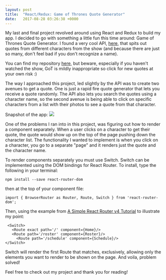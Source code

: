 ```yaml
---
layout: post
title:  "React/Redux: Game of Thrones Quote Generator"
date:   2017-08-28 03:26:38 +0000
---
```



My last and final project revolved around using React and Redux to build my app. I decided to go with something a little fun this time around: Game of Thrones Quote Generator. I found a very cool API, [here](https://github.com/wsizoo/game-of-thrones-quotes), that spits out quotes from different characters from the show (and because there are just so many, don't feel bad if you don't recognize a name). 

You can find my repository [here](https://github.com/lucketta/got-quote-generator), but beware, especially if you haven't watched the show, GoT is mildly inappropriate so click for new quotes at your own risk :)

The way I approached this project, led slightly by the API was to create two avenues to get a quote. One is just a rapid fire quote generator that lets you receive a quote randomly. The API also lets you search the quotes using a character name, so the second avenue is being able to click on specific characters from a list with their photos to see a quote from that character.

Snapshot of the app:
![](http://i.imgur.com/AA8n2vh.png)

One of the problems I ran into in this project, was figuring out how to render a component separately. When a user clicks on a character to get their quote, the quote would show up on the top of the page pushing down the character list. The functionality I wanted to implement is when you click on a character, you go to a separate "page" and it renders just the quote and the character name.

To render components separately you must use Switch. Switch can be implemented using the DOM bindings for React Router. To install, type the following in your terminal:

```
npm install --save react-router-dom
```

then at the top of your component file:
```
import { BrowserRouter as Router, Route, Switch } from 'react-router-dom';
```
 

Then, using the example from [A Simple React Router v4 Tutorial](https://medium.com/@pshrmn/a-simple-react-router-v4-tutorial-7f23ff27adf) to illustrate my point:

```
 <Switch>
   <Route exact path='/' component={Home}/>
   <Route path='/roster' component={Roster}/>
	 <Route path='/schedule' component={Schedule}/>
</Switch>
```

Switch will render the first Route that matches, exclusively, allowing only the elements you want to render to be shown on the page. And voila, problem solved!

Feel free to check out my project and thank you for reading!
